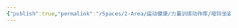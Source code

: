 ```yaml
---
{"publish":true,"permalink":"/Spaces/2-Area/运动健康/力量训练动作库/哑铃坐姿推肩（推举）.md","created":"2025-07-29T23:04:11.775+08:00","modified":"2025-07-29T23:04:11.778+08:00","published":"2025-07-29T23:04:11.778+08:00","cssclasses":""}
---
```


